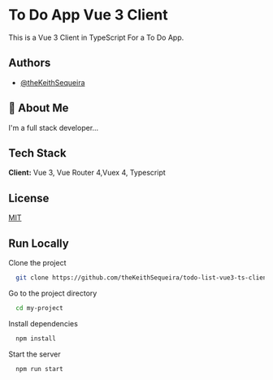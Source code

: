 
# To Do App Vue 3 Client

This is a Vue 3 Client in TypeScript For a To Do App.

## Authors

- [@theKeithSequeira](https://github.com/theKeithSequeira)

  
## 🚀 About Me
I'm a full stack developer...

  
## Tech Stack

**Client:** Vue 3, Vue Router 4,Vuex 4, Typescript


  
## License

[MIT](https://choosealicense.com/licenses/mit/)

  
## Run Locally

Clone the project

```bash
  git clone https://github.com/theKeithSequeira/todo-list-vue3-ts-client.git
```

Go to the project directory

```bash
  cd my-project
```

Install dependencies

```bash
  npm install
```

Start the server

```bash
  npm run start
```

  